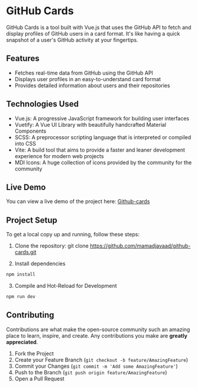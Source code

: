 # GitHub Cards

GitHub Cards is a tool built with Vue.js that uses the GitHub API to fetch and display profiles of GitHub users in a card format. It's like having a quick snapshot of a user's GitHub activity at your fingertips.

## Features

- Fetches real-time data from GitHub using the GitHub API
- Displays user profiles in an easy-to-understand card format
- Provides detailed information about users and their repositories

## Technologies Used

- Vue.js: A progressive JavaScript framework for building user interfaces
- Vuetify: A Vue UI Library with beautifully handcrafted Material Components
- SCSS: A preprocessor scripting language that is interpreted or compiled into CSS
- Vite: A build tool that aims to provide a faster and leaner development experience for modern web projects
- MDI Icons: A huge collection of icons provided by the community for the community
  
## Live Demo

You can view a live demo of the project here:  [Github-cards](https://mamadjavaad.github.io/github-cards/)

## Project Setup
To get a local copy up and running, follow these steps:
1. Clone the repository:
git clone https://github.com/mamadjavaad/github-cards.git

2. Install dependencies 
```sh
npm install
```

3. Compile and Hot-Reload for Development

```sh
npm run dev
```
## Contributing

Contributions are what make the open-source community such an amazing place to learn, inspire, and create. Any contributions you make are **greatly appreciated**.

1. Fork the Project
2. Create your Feature Branch (`git checkout -b feature/AmazingFeature`)
3. Commit your Changes (`git commit -m 'Add some AmazingFeature'`)
4. Push to the Branch (`git push origin feature/AmazingFeature`)
5. Open a Pull Request



